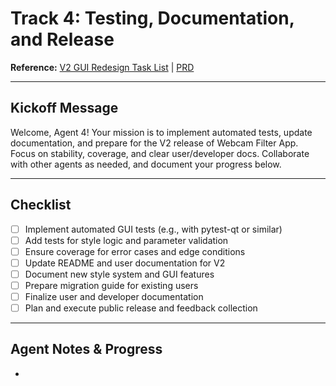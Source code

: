 # Track 4: Testing, Documentation, and Release

**Reference:** [V2 GUI Redesign Task List](./v2_gui_redesign_tasks.md) | [PRD](./prd.md)

---

## Kickoff Message
Welcome, Agent 4! Your mission is to implement automated tests, update documentation, and prepare for the V2 release of Webcam Filter App. Focus on stability, coverage, and clear user/developer docs. Collaborate with other agents as needed, and document your progress below.

---

## Checklist
- [ ] Implement automated GUI tests (e.g., with pytest-qt or similar)
- [ ] Add tests for style logic and parameter validation
- [ ] Ensure coverage for error cases and edge conditions
- [ ] Update README and user documentation for V2
- [ ] Document new style system and GUI features
- [ ] Prepare migration guide for existing users
- [ ] Finalize user and developer documentation
- [ ] Plan and execute public release and feedback collection

---

## Agent Notes & Progress
- 